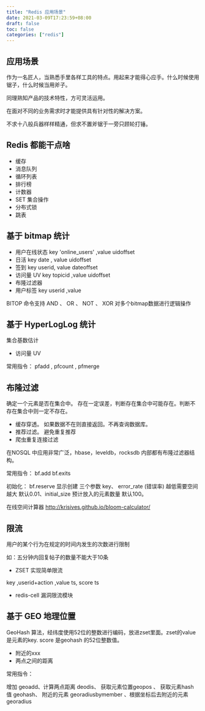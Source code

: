 ```yaml
---
title: "Redis 应用场景"
date: 2021-03-09T17:23:59+08:00
draft: false
toc: false
categories: ["redis"]
---
```


## 应用场景

作为一名匠人，当熟悉手里各样工具的特点。用起来才能得心应手。什么时候使用锯子，什么时候当用斧子。

同理熟知产品的技术特性，方可灵活运用。

在面对不同的业务需求时才能提供具有针对性的解决方案。

不求十八般兵器样样精通，但求不置斧锯于一旁只顾轮打锤。

## Redis 都能干点啥

- 缓存
- 消息队列
- 循环列表
- 排行榜
- 计数器
- SET 集合操作
- 分布式锁
- 跳表

## 基于 bitmap 统计

- 用户在线状态  key 'online_users' ,value uidoffset
- 日活          key date , value uidoffset
- 签到          key userid, value dateoffset
- 访问量 UV       key topicid ,value uidoffset 
- 布隆过滤器    
- 用户标签      key userid ,value  

BITOP 命令支持 AND 、 OR 、 NOT 、 XOR  对多个bitmap数据进行逻辑操作

## 基于 HyperLogLog 统计

集合基数估计 

- 访问量 UV 

常用指令： pfadd , pfcount , pfmerge

## 布隆过滤

确定一个元素是否在集合中。 存在一定误差，判断存在集合中可能存在。判断不存在集合中则一定不存在。

- 缓存穿透。 如果数据不在则直接返回。不再查询数据库。
- 推荐过滤。 避免重复推荐
- 爬虫重复连接过滤

在NOSQL 中应用非常广泛，hbase，leveldb，rocksdb 内部都有布隆过滤器结构。

常用指令： bf.add bf.exits 

初始化： bf.reserve 显示创建 三个参数 key、 error_rate (错误率) 越低需要空间越大 默认0.01、initial_size 预计放入的元素数量 默认100。

在线空间计算器 http://krisives.github.io/bloom-calculator/

## 限流

用户的某个行为在规定的时间内发生的次数进行限制

如：五分钟内回复帖子的数量不能大于10条

- ZSET 实现简单限流

key ,userid+action ,value ts, score ts

- redis-cell 漏洞限流模块


## 基于 GEO 地理位置

GeoHash 算法，经纬度使用52位的整数进行编码，放进zset里面。zset的value是元素的key. score 是geohash 的52位整数值。

- 附近的xxx
- 两点之间的距离
 
常用指令： 

增加 geoadd、计算两点距离 deodis、 获取元素位置geopos 、 获取元素hash 值 geohash、 附近的元素 georadiusbymember 、根据坐标后去附近的元素 georadius  
